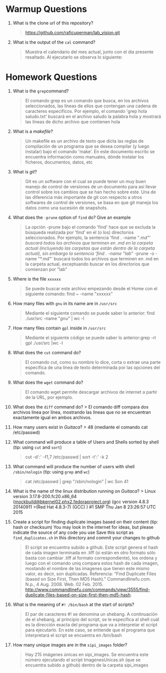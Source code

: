 # Warmup Questions

1.  What is the clone url of this repository?
    >   https://github.com/raficuperman/lab_vision.git

2.  What is the output of the ``cal`` command?

    >Muestra el calendario del mes actual, junto con el día presente resaltado. Al ejecutarlo se observa lo siguiente:


# Homework Questions

1.  What is the ``grep``command?

    >   El comando grep es un comando que busca, en los archivos seleccionados, las líneas de ellos que contengan una cadena de caracteres específicos. Por ejemplo, el comando 'grep hola saludo.txt' buscará en el archivo saludo la palabra hola y mostrará las líneas de dicho archivo que contienen hola
2.  What is a *makefile*?
    >   Un makefile es un archivo de texto que dicta las reglas de compilación de un programa que se desea compilar (y luego instalar) bajo el comando 'make'. En este documento escrito se encuentra información como manuales, dónde instalar los ficheros, documentos, datos, etc

3.  What is *git*?
    >   Git es un software con el cual se puede tener un muy buen manejo de control de versiones de un documento para así llevar control sobre los cambios que se han hecho sobre este. Una de las diferencia más importante de git con respecto a otros softwares de control de versiones, se basa en que git maneja los datos como una sucesión de snapshots.

4.  What does the ``-prune`` option of ``find`` do? Give an example
    >   La opción -prune bajo el comando 'find' hace que se excluda la búsqueda realizada por 'find' en el (o los) directorios seleccionados. Por ejemplo, la sentencia 'find . -name "*.md"' buscará todos los archivos que terminen en .md en la carpeta actual (incluyendo las carpetas que están dentro de la carpeta actual), sin embargo la sentencia 'find . -name "lab*" -prune -o -name "*.md"' buscará todos los archivos que terminen en .md en la carpeta actual, exceptuando buscar en los directorios que comienzan por "lab"
5.  Where is the file ``xxxxxx``
    >   Se puede buscar este archivo empezando desde el Home con el siguiente comando: find ~ -name "xxxxxx"

6.  How many files with ``gnu`` in its name are in ``/usr/src​``
    >   Mediante el siguiente comando se puede saber lo anterior: find ./usr/src​ -name "*gnu*" | wc -l

7.  How many files contain ``gpl`` inside in ``/usr/src​``
    >   Mediante el siguiente código se puede saber lo anterior:grep -rl gpl ./usr/src​ |wc -l


8.  What does the ``cut`` command do?
    >   El comando cut, como su nombre lo dice, corta o extrae una parte específica de una línea de texto determinada por las opciones del comando.

9.  What does the ``wget`` command do?
    >   El comando wget permite descargar archivos de internet a partir de la URL, por ejemplo.

10.  What does the ``diff`` command do?
    >   El comando diff compara dos archivos línea por línea, mostrando las líneas que no se encuentran exactamente igual en ambos archivos.

11.  How many users exist in *Guitaca*?
    >   48 (mediante el comando cat /etc/passwd)

12. What command will produce a table of Users and Shells sorted by shell (tip: using ``cut`` and ``sort``)
    >   cut -d':' -f1,7 /etc/passwd | sort -t':' -k 2

13. What command will produce the number of users with shell ``/sbin/nologin`` (tip: using ``grep`` and ``wc``)
    >   cat  /etc/passwd | grep "/sbin/nologin" | wc
        Son 41

14.  What is the name of the linux distribution running on *Guitaca*?
    >   Linux version 3.17.8-200.fc20.x86_64 (mockbuild@bkernel02.phx2.fedoraproject.org) (gcc version 4.8.3 20140911     >(Red Hat 4.8.3-7) (GCC) ) #1 SMP Thu Jan 8 23:26:57 UTC 2015

15. Create a script for finding duplicate images based on their content (tip: hash or checksum)
    You may look in the internet for ideas, but please indicate the source of any code you use
    Save this script as ``find_duplicates.sh`` in this directory and commit your changes to github 
    >	El script se encuentra subido a github. Este script genera el hash de cada imagen terminada en .tiff (si están en otro formato sólo basta con cambiar .tiff al formato correspondiente), los ordena y luego con el comando uniq compara estos hash de cada imagen, mostando el nombre de las imagenes que tienen este mismo valor, es decir, son duplicadas. Referencia: "Find Duplicate Files (based on Size First, Then MD5 Hash)." Commandlinefu.com. N.p., 4 Aug. 2008. Web. 02 Feb. 2015. <http://www.commandlinefu.com/commands/view/3555/find-duplicate-files-based-on-size-first-then-md5-hash>.


16. What is the meaning of ``#! /bin/bash`` at the start of scripts?
    >   El par de caracteres #! se denomina un shebang. A continuación de el shebang, al principio del script, se le especifica al shell cuál es la dirección exacta del programa que va a interpretar el script para ejecutarlo. En este caso, se entiende que el programa que interpretará el script se encuentra en /bin/bash

17. How many unique images are in the ``sipi_images`` folder?
    >   Hay 215 imágenes únicas en sipi_images. Se encuentra este número ejecutando el script ImagenesUnicas.sh (que se encuentra subido a github) dentro de la carpeta sipi_images

    
